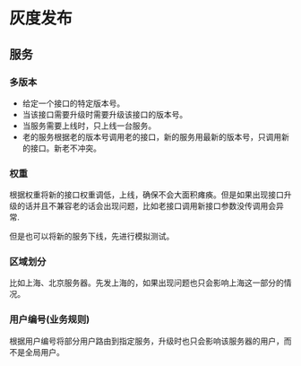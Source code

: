# 灰度发布

## 服务

### 多版本

- 给定一个接口的特定版本号。
- 当该接口需要升级时需要升级该接口的版本号。
- 当服务需要上线时，只上线一台服务。
- 老的服务根据老的版本号调用老的接口，新的服务用最新的版本号，只调用新的接口。新老不冲突。

### 权重

根据权重将新的接口权重调低，上线，确保不会大面积瘫痪。但是如果出现接口升级的话并且不兼容老的话会出现问题，比如老接口调用新接口参数没传调用会异常.

但是也可以将新的服务下线，先进行模拟测试。

### 区域划分

比如上海、北京服务器。先发上海的，如果出现问题也只会影响上海这一部分的情况。

### 用户编号(业务规则)

根据用户编号将部分用户路由到指定服务，升级时也只会影响该服务器的用户，而不是全局用户。

## 